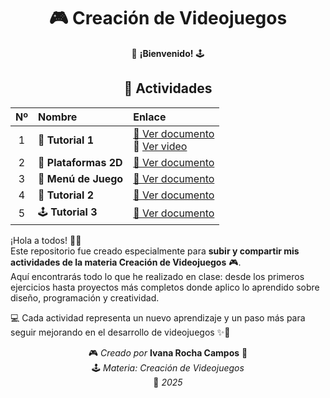 <div align="center">

# 🎮 **Creación de Videojuegos**

🚀 **¡Bienvenido!** 🕹️  


## 🧩 Actividades

| Nº | Nombre | Enlace |
|:---:|:------------------|:------------------|
| 1 | 🎯 **Tutorial 1** | [📄 Ver documento](https://docs.google.com/document/d/10lCElqMYbpI6cqkVPVX4PG0GBI1ihIap/edit) <br> 🎥 [Ver video](https://drive.google.com/drive/folders/1Eslyve9qtFkpCzs10edlxmW7ytVgH_RR) |
| 2 | 🧱 **Plataformas 2D** | [📄 Ver documento](https://docs.google.com/document/d/122SQutGkBmcYqPtB8aYSPBNrPFNCebkP/edit) |
| 3 | 🧭 **Menú de Juego** | [📄 Ver documento](https://docs.google.com/document/d/1OzeXz8rktb8rE44-TV8EuLRVPoPFfXhdPKuB0M7nerw/edit?tab=t.0) |
| 4 | 🧠 **Tutorial 2** | [📄 Ver documento](https://docs.google.com/document/d/1jYPXyDOZb_KvDEAhifu2LZjlKIvoexaK/edit) |
| 5 | 🕹️ **Tutorial 3** | [📄 Ver documento](https://docs.google.com/document/d/1qoDm3t7Wav0GkJYM9NbpdG8Y1AkYl7C5/edit) |


</div>

¡Hola a todos! 🙋‍♀️  
Este repositorio fue creado especialmente para **subir y compartir mis actividades de la materia Creación de Videojuegos** 🎮.  
Aquí encontrarás todo lo que he realizado en clase: desde los primeros ejercicios hasta proyectos más completos donde aplico lo aprendido sobre diseño, programación y creatividad.  

💻 Cada actividad representa un nuevo aprendizaje y un paso más para seguir mejorando en el desarrollo de videojuegos ✨🌌  




<div align="center">

🎮 *Creado por* **Ivana Rocha Campos** 💖  
🕹️ *Materia: Creación de Videojuegos*  
📅 *2025*

</div>
